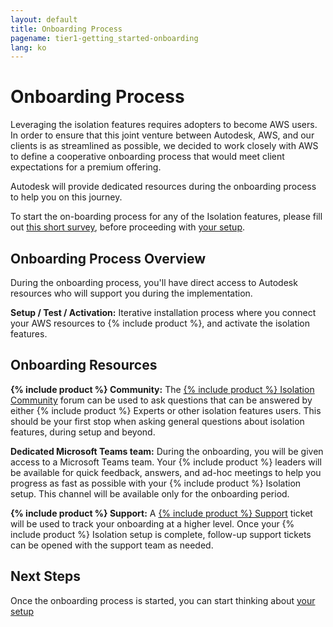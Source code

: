 ```yaml
---
layout: default
title: Onboarding Process
pagename: tier1-getting_started-onboarding
lang: ko
---
```


# Onboarding Process

Leveraging the isolation features requires adopters to become AWS users. In order to ensure that this joint venture between Autodesk, AWS, and our clients is as streamlined as possible, we decided to work closely with AWS to define a cooperative onboarding process that would meet client expectations for a premium offering.

Autodesk will provide dedicated resources during the onboarding process to help you on this journey.

To start the on-boarding process for any of the Isolation features, please fill out [this short survey](https://forms.office.com/r/6vRffAZq6H), before proceeding with [your setup](../setup/setup.md).

## Onboarding Process Overview

During the onboarding process, you'll have direct access to Autodesk resources who will support you during the implementation.

**Setup / Test / Activation:**	Iterative installation process where you connect your AWS resources to {% include product %}, and activate the isolation features.

## Onboarding Resources

**{% include product %} Community:** The [{% include product %} Isolation Community](https://community.shotgridsoftware.com/c/trusted-solutions/isolation/34) forum can be used to ask questions that can be answered by either {% include product %} Experts or other isolation features users. This should be your first stop when asking general questions about isolation features, during setup and beyond.

**Dedicated Microsoft Teams team:** During the onboarding, you will be given access to a Microsoft Teams team. Your {% include product %} leaders will be available for quick feedback, answers, and ad-hoc meetings to help you progress as fast as possible with your {% include product %} Isolation setup. This channel will be available only for the onboarding period.

**{% include product %} Support:** A [{% include product %} Support](https://knowledge.autodesk.com/contact-support) ticket will be used to track your onboarding at a higher level. Once your {% include product %} Isolation setup is complete, follow-up support tickets can be opened with the support team as needed.

## Next Steps

Once the onboarding process is started, you can start thinking about [your setup](../setup/setup.md)
